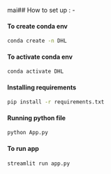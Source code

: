  mai## How to set up : - 

#### To create conda env
```bash
conda create -n DHL
```

#### To activate conda env
```bash
conda activate DHL
```

#### Installing requirements
```bash
pip install -r requirements.txt
```

#### Running python file
```bash
python App.py
```

#### To run app
```bash
streamlit run app.py
```